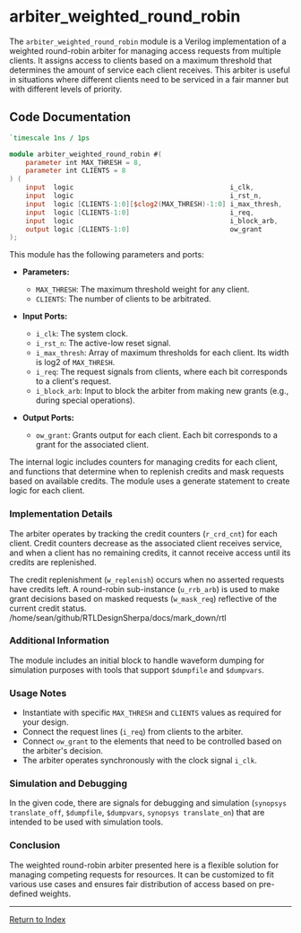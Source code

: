 # arbiter_weighted_round_robin

The `arbiter_weighted_round_robin` module is a Verilog implementation of a weighted round-robin arbiter for managing access requests from multiple clients. It assigns access to clients based on a maximum threshold that determines the amount of service each client receives. This arbiter is useful in situations where different clients need to be serviced in a fair manner but with different levels of priority.

## Code Documentation

```verilog
`timescale 1ns / 1ps

module arbiter_weighted_round_robin #(
    parameter int MAX_THRESH = 8,
    parameter int CLIENTS = 8
) (
    input  logic                                       i_clk,
    input  logic                                       i_rst_n,
    input  logic [CLIENTS-1:0][$clog2(MAX_THRESH)-1:0] i_max_thresh,   // Rather than having many ports for the threshold, there is one that is many bits wide. 
    input  logic [CLIENTS-1:0]                         i_req,
    input  logic                                       i_block_arb,
    output logic [CLIENTS-1:0]                         ow_grant
);
```

This module has the following parameters and ports:

- **Parameters:**
  - `MAX_THRESH`: The maximum threshold weight for any client.
  - `CLIENTS`: The number of clients to be arbitrated.

- **Input Ports:**
  - `i_clk`: The system clock.
  - `i_rst_n`: The active-low reset signal.
  - `i_max_thresh`: Array of maximum thresholds for each client. Its width is log2 of `MAX_THRESH`.
  - `i_req`: The request signals from clients, where each bit corresponds to a client's request.
  - `i_block_arb`: Input to block the arbiter from making new grants (e.g., during special operations).

- **Output Ports:**
  - `ow_grant`: Grants output for each client. Each bit corresponds to a grant for the associated client.

The internal logic includes counters for managing credits for each client, and functions that determine when to replenish credits and mask requests based on available credits. The module uses a generate statement to create logic for each client.

### Implementation Details

The arbiter operates by tracking the credit counters (`r_crd_cnt`) for each client. Credit counters decrease as the associated client receives service, and when a client has no remaining credits, it cannot receive access until its credits are replenished.

The credit replenishment (`w_replenish`) occurs when no asserted requests have credits left. A round-robin sub-instance (`u_rrb_arb`) is used to make grant decisions based on masked requests (`w_mask_req`) reflective of the current credit status.
/home/sean/github/RTLDesignSherpa/docs/mark_down/rtl
### Additional Information

The module includes an initial block to handle waveform dumping for simulation purposes with tools that support `$dumpfile` and `$dumpvars`.

### Usage Notes

- Instantiate with specific `MAX_THRESH` and `CLIENTS` values as required for your design.
- Connect the request lines (`i_req`) from clients to the arbiter.
- Connect `ow_grant` to the elements that need to be controlled based on the arbiter's decision.
- The arbiter operates synchronously with the clock signal `i_clk`.

### Simulation and Debugging

In the given code, there are signals for debugging and simulation (`synopsys translate_off`, `$dumpfile`, `$dumpvars`, `synopsys translate_on`) that are intended to be used with simulation tools.

### Conclusion

The weighted round-robin arbiter presented here is a flexible solution for managing competing requests for resources. It can be customized to fit various use cases and ensures fair distribution of access based on pre-defined weights.

---
[Return to Index](index.md)
